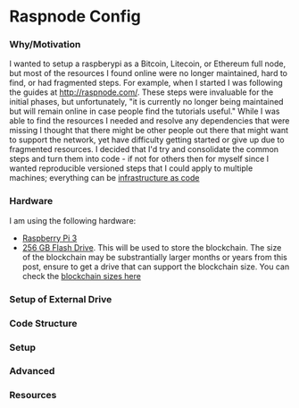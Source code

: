 # Raspnode Config

### Why/Motivation
I wanted to setup a raspberypi as a Bitcoin, Litecoin, or Ethereum full node, but most of the resources I found online were no longer maintained, hard to find, or had fragmented steps. For example, when I started I was following the guides at http://raspnode.com/. These steps were invaluable for the initial phases, but unfortunately, "it is currently no longer being maintained but will remain online in case people find the tutorials useful." While I was able to find the resources I needed and resolve any dependencies that were missing I thought that there might be other people out there that might want to support the network, yet have difficulty getting started or give up due to fragmented resources. I decided that I'd try and consolidate the common steps and turn them into code - if not for others then for myself since I wanted reproducible versioned steps that I could apply to multiple machines; everything can be [infrastructure as code](https://en.wikipedia.org/wiki/Infrastructure_as_Code) 

### Hardware
I am using the following hardware:

- [Raspberry Pi 3](https://www.amazon.com/CanaKit-Raspberry-Complete-Starter-Kit/dp/B01C6Q2GSY/ref=sr_1_2?ie=UTF8&qid=1518376095&sr=8-2&keywords=canakit)
- [256 GB Flash Drive](https://www.amazon.com/SanDisk-Cruzer-Glide-3-0-256GB/dp/B01JHLJBO8/ref=sr_1_3?s=electronics&ie=UTF8&qid=1518376171&sr=1-3&keywords=256+flash+drive). This will be used to store the blockchain. The size of the blockchain may be substrantially larger months or years from this post, ensure to get a drive that can support the blockchain size. You can check the [blockchain sizes here](https://bitinfocharts.com/)

### Setup of External Drive

### Code Structure

### Setup

### Advanced

### Resources
